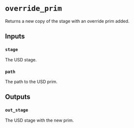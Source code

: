 # `override_prim`

Returns a new copy of the stage with an override prim added.

## Inputs

### `stage`
The USD stage. 

### `path`
The path to the USD prim. 

## Outputs

### `out_stage`
The USD stage with the new prim. 

